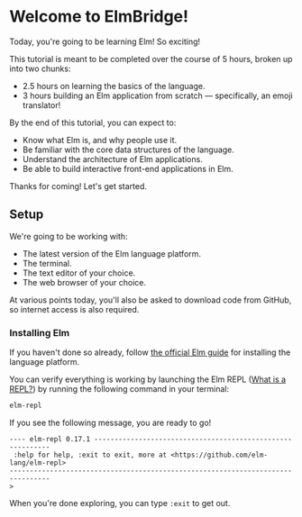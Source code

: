 # Welcome to ElmBridge!

Today, you're going to be learning Elm! So exciting!

This tutorial is meant to be completed over the course of 5 hours, broken up into two chunks:
 - 2.5 hours on learning the basics of the language.
 - 3 hours building an Elm application from scratch — specifically, an emoji translator!

By the end of this tutorial, you can expect to:

- Know what Elm is, and why people use it.
- Be familiar with the core data structures of the language.
- Understand the architecture of Elm applications.
- Be able to build interactive front-end applications in Elm.

Thanks for coming! Let's get started.

## Setup

We're going to be working with:

- The latest version of the Elm language platform.
- The terminal.
- The text editor of your choice.
- The web browser of your choice.

At various points today, you'll also be asked to download code from GitHub, so internet access is also required.

### Installing Elm

If you haven't done so already, follow [the official Elm guide](https://guide.elm-lang.org/get_started.html) for installing the language platform.

You can verify everything is working by launching the Elm REPL ([What is a REPL?](https://en.wikipedia.org/wiki/Read%E2%80%93eval%E2%80%93print_loop)) by running the following command in your terminal:

```sh
elm-repl
```

If you see the following message, you are ready to go!

```
---- elm-repl 0.17.1 -----------------------------------------------------------
 :help for help, :exit to exit, more at <https://github.com/elm-lang/elm-repl>
--------------------------------------------------------------------------------
>
```

When you're done exploring, you can type `:exit` to get out.

